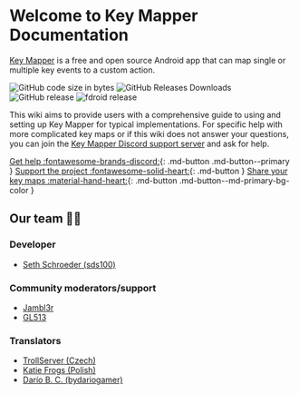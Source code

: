 # Welcome to  Key Mapper Documentation

[Key Mapper](http://code.keymapper.club) is a free and open source Android app that can map single or multiple key events to a custom action. 

![GitHub code size in bytes](https://img.shields.io/github/languages/code-size/keymapperorg/KeyMapper.svg)
![GitHub Releases Downloads](https://img.shields.io/github/downloads/keymapperorg/keymapper/total.svg?label=GitHub%20Releases%20Downloads)
![GitHub release](https://img.shields.io/github/release/keymapperorg/KeyMapper.svg)
![fdroid release](https://img.shields.io/f-droid/v/io.github.sds100.keymapper.svg)

This wiki aims to provide users with a comprehensive guide to using and setting up Key Mapper for typical implementations. For specific help with more complicated key maps or if this wiki does not answer your questions, you can join the [Key Mapper Discord support server](http://keymapper.club) and ask for help.

[Get help :fontawesome-brands-discord:](http://keymapper.club){: .md-button .md-button--primary }
[Support the project :fontawesome-solid-heart:](https://ko-fi.com/sethschroeder){: .md-button }
[Share your key maps :material-hand-heart:](sharing.md){: .md-button .md-button--md-primary-bg-color }

## Our team 🧑‍💻

### Developer

- [Seth Schroeder (sds100)](https://github.com/sds100)

### Community moderators/support

- [Jambl3r](https://gitlab.com/jambl3r)
- [GL513](https://gl513.github.io/)

### Translators

- [TrollServer (Czech)](https://youtube.com/channel/UCljg1FH1B_ju2D_NfqAYjDw)
- [Katie Frogs (Polish)](https://github.com/KatieFrogs)
- [Darío B. C. (bydariogamer)](https://github.com/bydariogamer)
